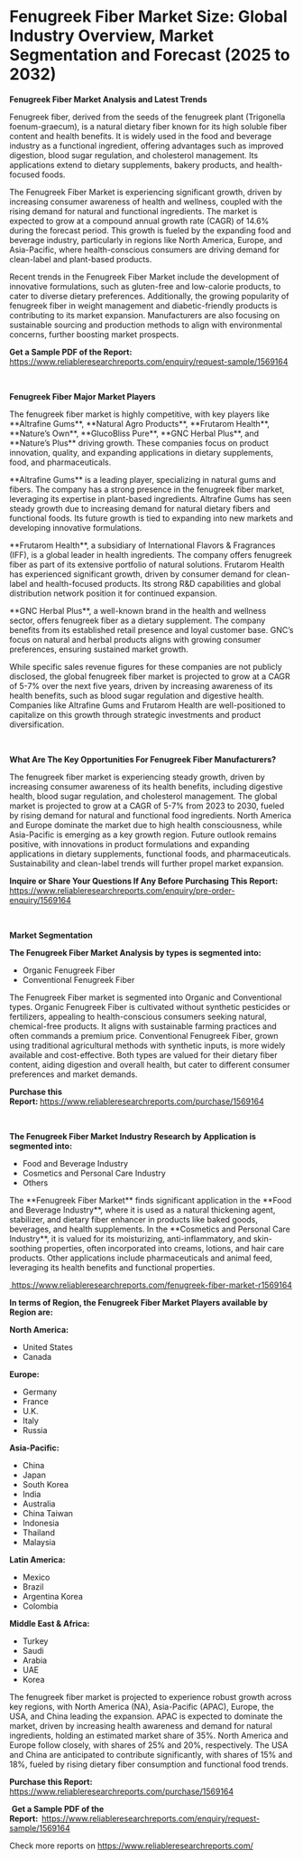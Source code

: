 <p><h1>Fenugreek Fiber Market Size: Global Industry Overview, Market Segmentation and Forecast (2025 to 2032)</h1></p><p><strong>Fenugreek Fiber Market Analysis and Latest Trends</strong></p>
<p><p>Fenugreek fiber, derived from the seeds of the fenugreek plant (Trigonella foenum-graecum), is a natural dietary fiber known for its high soluble fiber content and health benefits. It is widely used in the food and beverage industry as a functional ingredient, offering advantages such as improved digestion, blood sugar regulation, and cholesterol management. Its applications extend to dietary supplements, bakery products, and health-focused foods.</p><p>The Fenugreek Fiber Market is experiencing significant growth, driven by increasing consumer awareness of health and wellness, coupled with the rising demand for natural and functional ingredients. The market is expected to grow at a compound annual growth rate (CAGR) of 14.6% during the forecast period. This growth is fueled by the expanding food and beverage industry, particularly in regions like North America, Europe, and Asia-Pacific, where health-conscious consumers are driving demand for clean-label and plant-based products.</p><p>Recent trends in the Fenugreek Fiber Market include the development of innovative formulations, such as gluten-free and low-calorie products, to cater to diverse dietary preferences. Additionally, the growing popularity of fenugreek fiber in weight management and diabetic-friendly products is contributing to its market expansion. Manufacturers are also focusing on sustainable sourcing and production methods to align with environmental concerns, further boosting market prospects.</p></p>
<p><strong>Get a Sample PDF of the Report:&nbsp;</strong> <a href="https://www.reliableresearchreports.com/enquiry/request-sample/1569164?utm_campaign=2183&utm_medium=2&utm_source=Github&utm_content=ia&utm_term=27012025&utm_id=fenugreek-fiber">https://www.reliableresearchreports.com/enquiry/request-sample/1569164</a></p>
<p>&nbsp;</p>
<p><strong>Fenugreek Fiber Major Market Players</strong></p>
<p><p>The fenugreek fiber market is highly competitive, with key players like **Altrafine Gums**, **Natural Agro Products**, **Frutarom Health**, **Nature’s Own**, **GlucoBliss Pure**, **GNC Herbal Plus**, and **Nature’s Plus** driving growth. These companies focus on product innovation, quality, and expanding applications in dietary supplements, food, and pharmaceuticals.</p><p>**Altrafine Gums** is a leading player, specializing in natural gums and fibers. The company has a strong presence in the fenugreek fiber market, leveraging its expertise in plant-based ingredients. Altrafine Gums has seen steady growth due to increasing demand for natural dietary fibers and functional foods. Its future growth is tied to expanding into new markets and developing innovative formulations.</p><p>**Frutarom Health**, a subsidiary of International Flavors & Fragrances (IFF), is a global leader in health ingredients. The company offers fenugreek fiber as part of its extensive portfolio of natural solutions. Frutarom Health has experienced significant growth, driven by consumer demand for clean-label and health-focused products. Its strong R&D capabilities and global distribution network position it for continued expansion.</p><p>**GNC Herbal Plus**, a well-known brand in the health and wellness sector, offers fenugreek fiber as a dietary supplement. The company benefits from its established retail presence and loyal customer base. GNC’s focus on natural and herbal products aligns with growing consumer preferences, ensuring sustained market growth.</p><p>While specific sales revenue figures for these companies are not publicly disclosed, the global fenugreek fiber market is projected to grow at a CAGR of 5-7% over the next five years, driven by increasing awareness of its health benefits, such as blood sugar regulation and digestive health. Companies like Altrafine Gums and Frutarom Health are well-positioned to capitalize on this growth through strategic investments and product diversification.</p></p>
<p>&nbsp;</p>
<p><strong>What Are The Key Opportunities For Fenugreek Fiber Manufacturers?</strong></p>
<p><p>The fenugreek fiber market is experiencing steady growth, driven by increasing consumer awareness of its health benefits, including digestive health, blood sugar regulation, and cholesterol management. The global market is projected to grow at a CAGR of 5-7% from 2023 to 2030, fueled by rising demand for natural and functional food ingredients. North America and Europe dominate the market due to high health consciousness, while Asia-Pacific is emerging as a key growth region. Future outlook remains positive, with innovations in product formulations and expanding applications in dietary supplements, functional foods, and pharmaceuticals. Sustainability and clean-label trends will further propel market expansion.</p></p>
<p><strong>Inquire or Share Your Questions If Any Before Purchasing This Report:</strong> <a href="https://www.reliableresearchreports.com/enquiry/pre-order-enquiry/1569164?utm_campaign=2183&utm_medium=2&utm_source=Github&utm_content=ia&utm_term=27012025&utm_id=fenugreek-fiber">https://www.reliableresearchreports.com/enquiry/pre-order-enquiry/1569164</a></p>
<p>&nbsp;</p>
<p><strong>Market Segmentation</strong></p>
<p><strong>The Fenugreek Fiber Market Analysis by types is segmented into:</strong></p>
<p><ul><li>Organic Fenugreek Fiber</li><li>Conventional Fenugreek Fiber</li></ul></p>
<p><p>The Fenugreek Fiber market is segmented into Organic and Conventional types. Organic Fenugreek Fiber is cultivated without synthetic pesticides or fertilizers, appealing to health-conscious consumers seeking natural, chemical-free products. It aligns with sustainable farming practices and often commands a premium price. Conventional Fenugreek Fiber, grown using traditional agricultural methods with synthetic inputs, is more widely available and cost-effective. Both types are valued for their dietary fiber content, aiding digestion and overall health, but cater to different consumer preferences and market demands.</p></p>
<p><strong>Purchase this Report:&nbsp;</strong><a href="https://www.reliableresearchreports.com/purchase/1569164?utm_campaign=2183&utm_medium=2&utm_source=Github&utm_content=ia&utm_term=27012025&utm_id=fenugreek-fiber">https://www.reliableresearchreports.com/purchase/1569164</a></p>
<p>&nbsp;</p>
<p><strong>The Fenugreek Fiber Market Industry Research by Application is segmented into:</strong></p>
<p><ul><li>Food and Beverage Industry</li><li>Cosmetics and Personal Care Industry</li><li>Others</li></ul></p>
<p><p>The **Fenugreek Fiber Market** finds significant application in the **Food and Beverage Industry**, where it is used as a natural thickening agent, stabilizer, and dietary fiber enhancer in products like baked goods, beverages, and health supplements. In the **Cosmetics and Personal Care Industry**, it is valued for its moisturizing, anti-inflammatory, and skin-soothing properties, often incorporated into creams, lotions, and hair care products. Other applications include pharmaceuticals and animal feed, leveraging its health benefits and functional properties.</p></p>
<p><a href="https://www.reliableresearchreports.com/fenugreek-fiber-market-r1569164?utm_campaign=2183&utm_medium=2&utm_source=Github&utm_content=ia&utm_term=27012025&utm_id=fenugreek-fiber">&nbsp;https://www.reliableresearchreports.com/fenugreek-fiber-market-r1569164</a></p>
<p><strong>In terms of Region, the Fenugreek Fiber Market Players available by Region are:</strong></p>
<p>
    <p> <strong> North America: </strong>
        <ul>
            <li>United States</li>
            <li>Canada</li>
        </ul>
        </p> 
    <p> <strong> Europe: </strong>
        <ul>
            <li>Germany</li>
            <li>France</li>
            <li>U.K.</li>
            <li>Italy</li>
            <li>Russia</li>
        </ul>
        </p> 
    <p> <strong> Asia-Pacific: </strong>
        <ul>
            <li>China</li>
            <li>Japan</li>
            <li>South Korea</li>
            <li>India</li>
            <li>Australia</li>
            <li>China Taiwan</li>
            <li>Indonesia</li>
            <li>Thailand</li>
            <li>Malaysia</li>
        </ul>
        </p> 
    <p> <strong> Latin America: </strong>
        <ul>
            <li>Mexico</li>
            <li>Brazil</li>
            <li>Argentina Korea</li>
            <li>Colombia</li>
        </ul>
        </p> 
    <p> <strong> Middle East & Africa: </strong>
        <ul>
            <li>Turkey</li>
            <li>Saudi</li>
            <li>Arabia</li>
            <li>UAE</li>
            <li>Korea</li>
        </ul>
    </p>
    </p>
<p><p>The fenugreek fiber market is projected to experience robust growth across key regions, with North America (NA), Asia-Pacific (APAC), Europe, the USA, and China leading the expansion. APAC is expected to dominate the market, driven by increasing health awareness and demand for natural ingredients, holding an estimated market share of 35%. North America and Europe follow closely, with shares of 25% and 20%, respectively. The USA and China are anticipated to contribute significantly, with shares of 15% and 18%, fueled by rising dietary fiber consumption and functional food trends.</p></p>
<p><strong>Purchase this Report: </strong><a href="https://www.reliableresearchreports.com/purchase/1569164?utm_campaign=2183&utm_medium=2&utm_source=Github&utm_content=ia&utm_term=27012025&utm_id=fenugreek-fiber">https://www.reliableresearchreports.com/purchase/1569164</a></p>
<p>&nbsp;<strong>Get a Sample PDF of the Report:&nbsp;&nbsp;</strong><a href="https://www.reliableresearchreports.com/enquiry/request-sample/1569164?utm_campaign=2183&utm_medium=2&utm_source=Github&utm_content=ia&utm_term=27012025&utm_id=fenugreek-fiber">https://www.reliableresearchreports.com/enquiry/request-sample/1569164</a></p>
<p><strong></strong></p>
<p>Check more reports on <a href="https://www.reliableresearchreports.com/?utm_campaign=2183&utm_medium=2&utm_source=Github&utm_content=ia&utm_term=27012025&utm_id=fenugreek-fiber">https://www.reliableresearchreports.com/</a></p>